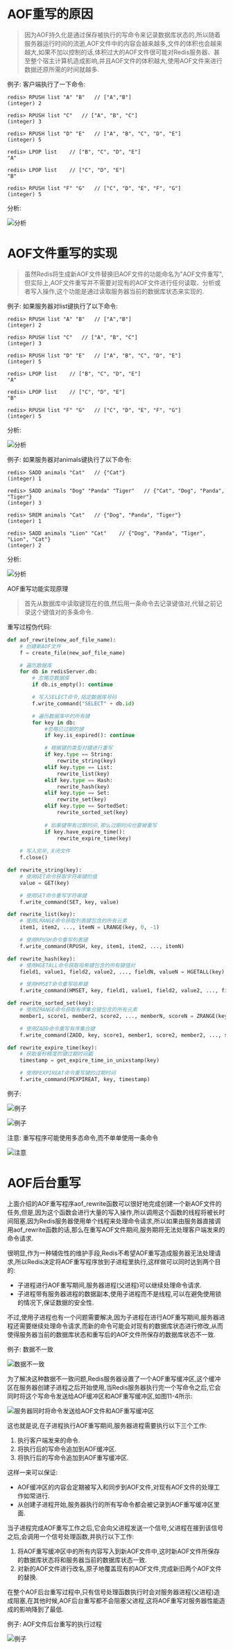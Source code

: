 # AOF重写的原因
> 因为AOF持久化是通过保存被执行的写命令来记录数据库状态的,所以随着服务器运行时间的流逝,AOF文件中的内容会越来越多,文件的体积也会越来越大,如果不加以控制的话,体积过大的AOF文件很可能对Redis服务器、甚至整个宿主计算机造成影响,并且AOF文件的体积越大,使用AOF文件来进行数据还原所需的时间就越多.

例子:
客户端执行了一下命令:
```
redis> RPUSH list "A" "B"   // ["A","B"]
(integer) 2

redis> RPUSH list "C"   // ["A", "B", "C"]
(integer) 3

redis> RPUSH list "D" "E"   // ["A", "B", "C", "D", "E"]
(integer) 5

redis> LPOP list    // ["B", "C", "D", "E"]
"A"

redis> LPOP list    // ["C", "D", "E"]
"B"

redis> RPUSH list "F" "G"   // ["C", "D", "E", "F", "G"]
(integer) 5
```
分析:

![分析](https://github.com/gdufeZLYL/blog/blob/master/images/20180513204332.png)

# AOF文件重写的实现
> 虽然Redis将生成新AOF文件替换旧AOF文件的功能命名为"AOF文件重写",但实际上,AOF文件重写并不需要对现有的AOF文件进行任何读取、分析或者写入操作,这个功能是通过读取服务器当前的数据库状态来实现的.

例子:
如果服务器对list键执行了以下命令:
```
redis> RPUSH list "A" "B"   // ["A","B"]
(integer) 2

redis> RPUSH list "C"   // ["A", "B", "C"]
(integer) 3

redis> RPUSH list "D" "E"   // ["A", "B", "C", "D", "E"]
(integer) 5

redis> LPOP list    // ["B", "C", "D", "E"]
"A"

redis> LPOP list    // ["C", "D", "E"]
"B"

redis> RPUSH list "F" "G"   // ["C", "D", "E", "F", "G"]
(integer) 5
```
分析:

![分析](https://github.com/gdufeZLYL/blog/blob/master/images/20180513203508.png)

例子:
如果服务器对animals键执行了以下命令:
```
redis> SADD animals "Cat"   // {"Cat"}
(integer) 1

redis> SADD animals "Dog" "Panda" "Tiger"   // {"Cat", "Dog", "Panda", "Tiger"}
(integer) 3

redis> SREM animals "Cat"   // {"Dog", "Panda", "Tiger"}
(integer) 1

redis> SADD animals "Lion" "Cat"    // {"Dog", "Panda", "Tiger", "Lion", "Cat"}
(integer) 2
```
分析:

![分析](https://github.com/gdufeZLYL/blog/blob/master/images/20180513203930.png)

AOF重写功能实现原理
> 首先从数据库中读取键现在的值,然后用一条命令去记录键值对,代替之前记录这个键值对的多条命令.

重写过程伪代码:
```python
def aof_rewrite(new_aof_file_name):
    # 创建新AOF文件
    f = create_file(new_aof_file_name)

    # 遍历数据库
    for db in redisServer.db:
        # 忽略空数据库
        if db.is_empty(): continue

        # 写入SELECT命令,指定数据库号码
        f.write_command("SELECT" + db.id)

        # 遍历数据库中的所有键
        for key in db:
            #忽略已过期的键
            if key.is_expired(): continue

            # 根据键的类型对键进行重写
            if key.type == String:
                rewrite_string(key)
            elif key.type == List:
                rewrite_list(key)
            elif key.type == Hash:
                rewrite_hash(key)
            elif key.type == Set:
                rewrite_set(key)
            elif key.type == SortedSet:
                rewrite_sorted_set(key)
            
            # 如果键带有过期时间,那么过期时间也要被重写
            if key.have_expire_time():
                rewrite_expire_time(key)
    
    # 写入完毕,关闭文件
    f.close()

def rewrite_string(key):
    # 使用GET命令获取字符串键的值
    value = GET(key)

    # 使用SET命令重写字符串键
    f.write_command(SET, key, value)

def rewrite_list(key):
    # 使用LRANGE命令获取列表键包含的所有元素
    item1, item2, ..., itemN = LRANGE(key, 0, -1)

    # 使用RPUSH命令重写列表键
    f.write_command(RPUSH, key, item1, item2, ..., itemN)

def rewrite_hash(key):
    # 使用HGETALL命令获取哈希键包含的所有键值对
    field1, value1, field2, value2, ..., fieldN, valueN = HGETALL(key)

    # 使用HMSET命令重写哈希键
    f.write_command(HMSET, key, field1, value1, field2, value2, ..., fieldN, valueN)

def rewrite_sorted_set(key):
    # 使用ZRANGE命令获取有序集合键包含的所有元素
    member1, score1, member2, score2, ..., memberN, scoreN = ZRANGE(key, 0, -1, "WITHSCORES")

    # 使用ZADD命令重写有序集合键
    f.write_command(ZADD, key, score1, member1, score2, member2, ..., scoreN, memberN)

def rewrite_expire_time(key):
    # 获取毫秒精度的键过期时间戳
    timestamp = get_expire_time_in_unixstamp(key)

    # 使用PEXPIREAT命令重写键的过期时间
    f.write_command(PEXPIREAT, key, timestamp)
```
例子:

![例子](https://github.com/gdufeZLYL/blog/blob/master/images/20180513220206.png)

![例子](https://github.com/gdufeZLYL/blog/blob/master/images/20180513223354.png)

注意: 重写程序可能使用多态命令,而不单单使用一条命令

![注意](https://github.com/gdufeZLYL/blog/blob/master/images/20180513224449.png)

# AOF后台重写
上面介绍的AOF重写程序aof_rewrite函数可以很好地完成创建一个新AOF文件的任务,但是,因为这个函数会进行大量的写入操作,所以调用这个函数的线程将被长时间阻塞,因为Redis服务器使用单个线程来处理命令请求,所以如果由服务器直接调用aof_rewrite函数的话,那么在重写AOF文件期间,服务期将无法处理客户端发来的命令请求.

很明显,作为一种辅佐性的维护手段,Redis不希望AOF重写造成服务器无法处理请求,所以Redis决定将AOF重写程序放到子进程里执行,这样做可以同时达到两个目的:
* 子进程进行AOF重写期间,服务器进程(父进程)可以继续处理命令请求.
* 子进程带有服务器进程的数据副本,使用子进程而不是线程,可以在避免使用锁的情况下,保证数据的安全性.

不过,使用子进程也有一个问题需要解决,因为子进程在进行AOF重写期间,服务器进程还需要继续处理命令请求,而新的命令可能会对现有的数据库状态进行修改,从而使得服务器当前的数据库状态和重写后的AOF文件所保存的数据库状态不一致.

例子: 数据不一致

![数据不一致](https://github.com/gdufeZLYL/blog/blob/master/images/20180513234025.png)

为了解决这种数据不一致问题,Redis服务器设置了一个AOF重写缓冲区,这个缓冲区在服务器创建子进程之后开始使用,当Redis服务器执行完一个写命令之后,它会同时将这个写命令发送给AOF缓冲区和AOF重写缓冲区,如图11-4所示:

![服务器同时将命令发送给AOF文件和AOF重写缓冲区](https://github.com/gdufeZLYL/blog/blob/master/images/20180513234340.png)

这也就是说,在子进程执行AOF重写期间,服务器进程需要执行以下三个工作:
1. 执行客户端发来的命令.
2. 将执行后的写命令追加到AOF缓冲区.
3. 将执行后的写命令追加到AOF重写缓冲区.

这样一来可以保证:
* AOF缓冲区的内容会定期被写入和同步到AOF文件,对现有AOF文件的处理工作如常进行.
* 从创建子进程开始,服务器执行的所有写命令都会被记录到AOF重写缓冲区里面.

当子进程完成AOF重写工作之后,它会向父进程发送一个信号,父进程在接到该信号之后,会调用一个信号处理函数,并执行以下工作:
1. 将AOF重写缓冲区中的所有内容写入到新AOF文件中,这时新AOF文件所保存的数据库状态将和服务器当前的数据库状态一致.
2. 对新的AOF文件进行改名,原子地覆盖现有的AOF文件,完成新旧两个AOF文件的替换.

在整个AOF后台重写过程中,只有信号处理函数执行时会对服务器进程(父进程)造成阻塞,在其他时候,AOF后台重写都不会阻塞父进程,这将AOF重写对服务器性能造成的影响降到了最低.

例子: AOF文件后台重写的执行过程

![例子](https://github.com/gdufeZLYL/blog/blob/master/images/20180514000404.png)
